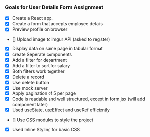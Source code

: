 ### Goals for User Details Form Assignment

- [x] Create a React app.
- [x] Create a form that accepts employee details
- [x] Preview profile on browser
- [] Upload image to imgur API (asked to register)
- [x] Display data on same page in tabular format
- [x] create Seperate components
- [x] Add a filter for department
- [x] Add a filter to sort for salary 
- [x] Both filters work together
- [x] Delete a record
- [x] Use delete button
- [x] Use mock server
- [x] Apply pagination of 5 per page 
- [x] Code is readable and well structured, except in form.jsx (will add component later)
- [x] Used useState, useEffect and useRef efficiently
- [] Use CSS modules to style the project
- [x] Used Inline Styling for basic CSS